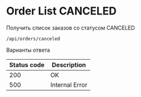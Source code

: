 Order List CANCELED
===================

Получить список заказов со статусом CANCELED

```shell title="Method <span class='color-method'>GET</span>"
/api/orders/canceled
```

Варианты ответа

| Status code                          | Description    |
|--------------------------------------|----------------|
| <span class='color-200'>200</span>   | OK             |
| <span class='color-error'>500</span> | Internal Error |
